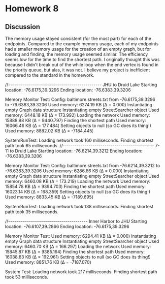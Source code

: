 # Homework 8

## Discussion

The memory usage stayed consistent (for the most part) for each of the endpoints.
Compared to the example memory usage, each of my endpoints had a smaller memory 
usage for the creation of an empty graph, but for loading and finding, the memory
usage seemed similar. The efficiency seems low for the time to find the shortest path.
I originally thought this was because I didn't break out of the while loop when the
end vertex is found in the priority queue, but alas, it was not.
I believe my project is inefficient compared to the standard in the homework.

//-----------------------------------------------
JHU to Druid Lake
Starting location: -76.6175,39.3296
Ending location: -76.6383,39.3206

Memory Monitor Test:
Config: baltimore.streets.txt from -76.6175,39.3296 to -76.6383,39.3206
	Used memory: 6274.19 KB (Δ = 0.000)
Instantiating empty Graph data structure
Instantiating empty StreetSearcher object
	Used memory: 6448.18 KB (Δ = 173.992)
Loading the network
	Used memory: 15888.98 KB (Δ = 9440.797)
Finding the shortest path
	Used memory: 16066.46 KB (Δ = 177.484)
Setting objects to null (so GC does its thing!)
	Used memory: 8882.02 KB (Δ = -7184.445)

SystemRunTest:
Loading network took 160 milliseconds.
Finding shortest path took 65 milliseconds.
//----------------------------------------------
7-11 to Druid Lake
Starting location: -76.6214,39.3212
Ending location: -76.6383,39.3206

Memory Monitor Test:
Config: baltimore.streets.txt from -76.6214,39.3212 to -76.6383,39.3206
	Used memory: 6286.86 KB (Δ = 0.000)
Instantiating empty Graph data structure
Instantiating empty StreetSearcher object
	Used memory: 6460.08 KB (Δ = 173.219)
Loading the network
	Used memory: 15854.78 KB (Δ = 9394.703)
Finding the shortest path
	Used memory: 16023.14 KB (Δ = 168.359)
Setting objects to null (so GC does its thing!)
	Used memory: 8833.45 KB (Δ = -7189.695)

SystemRunTest:
Loading network took 138 milliseconds.
Finding shortest path took 35 milliseconds.

//----------------------------------------
Inner Harbor to JHU
Starting location: -76.6107,39.2866
Ending location: -76.6175,39.3296

Memory Monitor Test:
Used memory: 6294.41 KB (Δ = 0.000)
Instantiating empty Graph data structure
Instantiating empty StreetSearcher object
Used memory: 6460.70 KB (Δ = 166.297)
Loading the network
Used memory: 15845.87 KB (Δ = 9385.164)
Finding the shortest path
Used memory: 16038.83 KB (Δ = 192.961)
Setting objects to null (so GC does its thing!)
Used memory: 8851.76 KB (Δ = -7187.070)

System Test:
Loading network took 217 milliseconds.
Finding shortest path took 53 milliseconds.

